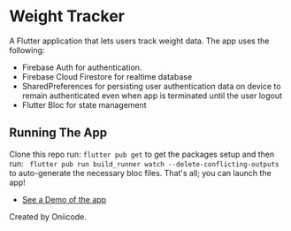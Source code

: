 # Weight Tracker

A Flutter application that lets users track weight data. The app uses the following:

- Firebase Auth for authentication.
- Firebase Cloud Firestore for realtime database
- SharedPreferences for persisting user authentication data on device to remain authenticated even when app is terminated until the user logout
- Flutter Bloc for state management

## Running The App

Clone this repo run: `flutter pub get` to get the packages setup and then run: ` flutter pub run build_runner watch --delete-conflicting-outputs` to auto-generate the necessary bloc files. That's all; you can launch the app!

- [See a Demo of the app](https://flutter.dev/docs/get-started/codelab)

Created by Oniicode.
